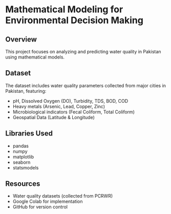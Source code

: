 # **Mathematical Modeling for Environmental Decision Making**

## **Overview**
This project focuses on analyzing and predicting water quality in Pakistan using mathematical models.

## **Dataset**
The dataset includes water quality parameters collected from major cities in Pakistan, featuring:
- pH, Dissolved Oxygen (DO), Turbidity, TDS, BOD, COD
- Heavy metals (Arsenic, Lead, Copper, Zinc)
- Microbiological indicators (Fecal Coliform, Total Coliform)
- Geospatial Data (Latitude & Longitude)

## **Libraries Used**
- pandas
- numpy
- matplotlib
- seaborn
- statsmodels

## **Resources**
- Water quality datasets (collected from PCRWR)
- Google Colab for implementation
- GitHub for version control
